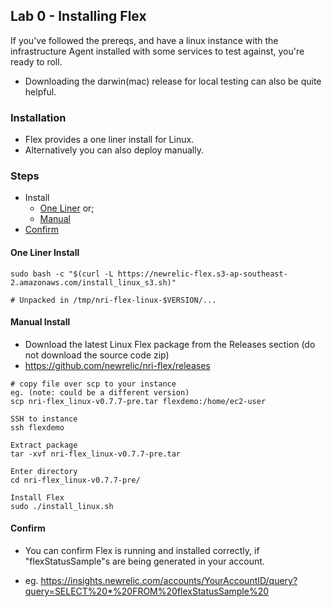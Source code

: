 ## Lab 0 - Installing Flex

If you've followed the prereqs, and have a linux instance with the infrastructure Agent installed with some services to test against, you're ready to roll.
* Downloading the darwin(mac) release for local testing can also be quite helpful.

### Installation 
* Flex provides a one liner install for Linux.
* Alternatively you can also deploy manually.

### Steps
* Install
    * [One Liner](#one-liner-install) or;
    * [Manual](#manual-install)
* [Confirm](#confirm)

#### One Liner Install
```
sudo bash -c "$(curl -L https://newrelic-flex.s3-ap-southeast-2.amazonaws.com/install_linux_s3.sh)"

# Unpacked in /tmp/nri-flex-linux-$VERSION/...
```

#### Manual Install

* Download the latest Linux Flex package from the Releases section (do not download the source code zip)
* https://github.com/newrelic/nri-flex/releases

```
# copy file over scp to your instance
eg. (note: could be a different version)
scp nri-flex_linux-v0.7.7-pre.tar flexdemo:/home/ec2-user 

SSH to instance
ssh flexdemo

Extract package
tar -xvf nri-flex_linux-v0.7.7-pre.tar

Enter directory
cd nri-flex_linux-v0.7.7-pre/

Install Flex
sudo ./install_linux.sh

```

#### Confirm
* You can confirm Flex is running and installed correctly, if "flexStatusSample"s are being generated in your account.

* eg. https://insights.newrelic.com/accounts/YourAccountID/query?query=SELECT%20*%20FROM%20flexStatusSample%20
